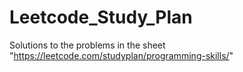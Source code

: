 # Leetcode_Study_Plan
Solutions to the problems in the sheet "https://leetcode.com/studyplan/programming-skills/"
